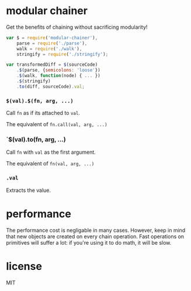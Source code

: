 # modular chainer

Get the benefits of chaining without sacrificing modularity!

```js
var $ = require('modular-chainer'),
    parse = require('./parse'),
    walk = require('./walk'),
    stringify = require('./stringify');

var transformedDiff = $(sourceCode)
    .$(parse, {semicolons: 'loose'})
    .$(walk, function(node) { ... })
    .$(stringify)
    .to(diff, sourceCode).val;
```


### `$(val).$(fn, arg, ...)` 

Call `fn` as if its attached to `val`. 

The equivalent of `fn.call(val, arg, ...)`

### `$(val).to(fn, arg, ...) 

Call `fn` with `val` as the first argument. 

The equivalent of `fn(val, arg, ...)`

### `.val`

Extracts the value.

# performance

The performance cost is negligable in many cases. However, keep in mind that 
new objects are created on every chain operation. Fast operations on primitives
will suffer a lot: if you're using it to do math, it will be slow.

# license

MIT

